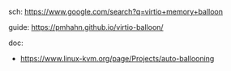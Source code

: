 sch: https://www.google.com/search?q=virtio+memory+balloon

guide: https://pmhahn.github.io/virtio-balloon/

doc:
- https://www.linux-kvm.org/page/Projects/auto-ballooning
